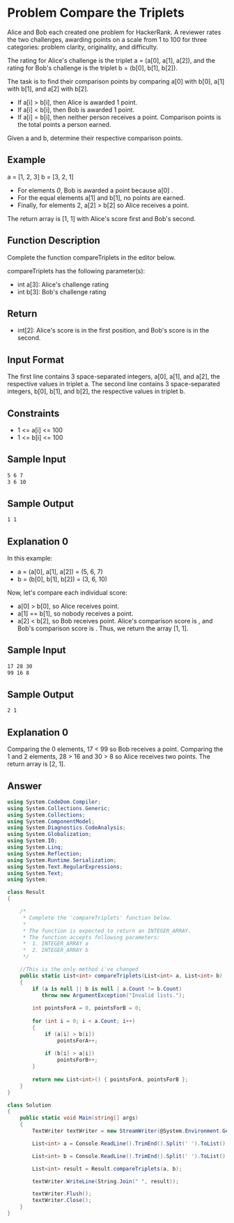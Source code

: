 # Problem Compare the Triplets
Alice and Bob each created one problem for HackerRank. A reviewer rates the two challenges, awarding points on a scale from 1 to 100 for three categories: problem clarity, originality, and difficulty.

The rating for Alice's challenge is the triplet a = (a[0], a[1], a[2]), and the rating for Bob's challenge is the triplet b = (b[0], b[1], b[2]).

The task is to find their comparison points by comparing a[0] with b[0], a[1] with b[1], and a[2] with b[2].

- If a[i] > b[i], then Alice is awarded 1 point.
- If a[i] < b[i], then Bob is awarded 1 point.
- If a[i] = b[i], then neither person receives a point.
Comparison points is the total points a person earned.

Given a and b, determine their respective comparison points.

## Example 
a = [1, 2, 3]
b = [3, 2, 1]

- For elements *0*, Bob is awarded a point because a[0] .
- For the equal elements a[1] and b[1], no points are earned.
- Finally, for elements 2, a[2] > b[2] so Alice receives a point.

The return array is [1, 1] with Alice's score first and Bob's second.

## Function Description

Complete the function compareTriplets in the editor below.

compareTriplets has the following parameter(s):

- int a[3]: Alice's challenge rating
- int b[3]: Bob's challenge rating

## Return

- int[2]: Alice's score is in the first position, and Bob's score is in the second.

## Input Format

The first line contains 3 space-separated integers, a[0], a[1], and a[2], the respective values in triplet a.
The second line contains 3 space-separated integers, b[0], b[1], and b[2], the respective values in triplet b.

## Constraints

- 1 <= a[i] <= 100
- 1 <= b[i] <= 100

## Sample Input
```bash
5 6 7
3 6 10
```

## Sample Output
```bash
1 1
```

## Explanation 0
In this example:

- a = (a[0], a[1], a[2]) = (5, 6, 7)
- b = (b[0], b[1], b[2]) = (3, 6, 10)

Now, let's compare each individual score:

- a[0] > b[0], so Alice receives  point.
- a[1] == b[1], so nobody receives a point.
- a[2] < b[2], so Bob receives  point.
Alice's comparison score is , and Bob's comparison score is . Thus, we return the array [1, 1].

## Sample Input
```bash
17 28 30
99 16 8
```

## Sample Output
```bash
2 1
```

## Explanation 0
Comparing the 0 elements, 17 < 99 so Bob receives a point.
Comparing the 1 and 2 elements, 28 > 16 and 30 > 8 so Alice receives two points.
The return array is [2, 1].

## Answer 
```cs
using System.CodeDom.Compiler;
using System.Collections.Generic;
using System.Collections;
using System.ComponentModel;
using System.Diagnostics.CodeAnalysis;
using System.Globalization;
using System.IO;
using System.Linq;
using System.Reflection;
using System.Runtime.Serialization;
using System.Text.RegularExpressions;
using System.Text;
using System;

class Result
{

    /*
     * Complete the 'compareTriplets' function below.
     *
     * The function is expected to return an INTEGER_ARRAY.
     * The function accepts following parameters:
     *  1. INTEGER_ARRAY a
     *  2. INTEGER_ARRAY b
     */

    //This is the only method i've changed
    public static List<int> compareTriplets(List<int> a, List<int> b)
    {
        if (a is null || b is null | a.Count != b.Count)
           throw new ArgumentException("Invalid lists.");
        
        int pointsForA = 0, pointsForB = 0;
        
        for (int i = 0; i < a.Count; i++)
        {
            if (a[i] > b[i])
                pointsForA++;
        
            if (b[i] > a[i])
                pointsForB++;
        }
        
        return new List<int>() { pointsForA, pointsForB };
    }       
}

class Solution
{
    public static void Main(string[] args)
    {
        TextWriter textWriter = new StreamWriter(@System.Environment.GetEnvironmentVariable("OUTPUT_PATH"), true);

        List<int> a = Console.ReadLine().TrimEnd().Split(' ').ToList().Select(aTemp => Convert.ToInt32(aTemp)).ToList();

        List<int> b = Console.ReadLine().TrimEnd().Split(' ').ToList().Select(bTemp => Convert.ToInt32(bTemp)).ToList();

        List<int> result = Result.compareTriplets(a, b);

        textWriter.WriteLine(String.Join(" ", result));

        textWriter.Flush();
        textWriter.Close();
    }
}
```
